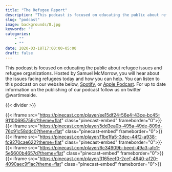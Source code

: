 ```yaml
---
title: "The Refugee Report"
description: "This podcast is focused on educating the public about refugee issues and refugee organizations."
slug: "podcast"
image: backgrounds/8.jpg
keywords: ""
categories: 
    - ""
    - ""
date: 2020-03-18T17:00:00-05:00
draft: false
---
```


This podcast is focused on educating the public about refugee issues and refugee organizations. Hosted by Samuel McMorrow, you will hear about the issues facing refugees today and how you can help. You can listen to this podcast on our website below, [Spotify](https://open.spotify.com/show/2tyrhVAUv06daJI8X4mGfA), or [Apple Podcast](https://podcasts.apple.com/us/podcast/the-refugee-report/id1522715443). For up to date information on the publishing of our podcast follow us on twitter @wartimeaide.

{{< divider >}}

{{< iframe src="https://pinecast.com/player/ee15df24-56e4-43ce-bc45-91100695759c?theme=flat" class="pinecast-embed" frameborder="0">}}
{{< iframe src="https://pinecast.com/player/5dd3ea0b-495a-49de-809d-76c91c58ddc0?theme=flat" class="pinecast-embed" frameborder="0">}}
{{< iframe src="https://pinecast.com/player/f1be1fa5-3dec-44f2-a938-fc9270cae622?theme=flat" class="pinecast-embed" frameborder="0">}}
{{< iframe src="https://pinecast.com/player/6c34909b-beed-49a3-afc1-5e5600b4657d?theme=flat" class="pinecast-embed" frameborder="0">}}
{{< iframe src="https://pinecast.com/player/3165eef0-2cef-4640-af20-4090aec9f1ac?theme=flat" class="pinecast-embed" frameborder="0">}}
